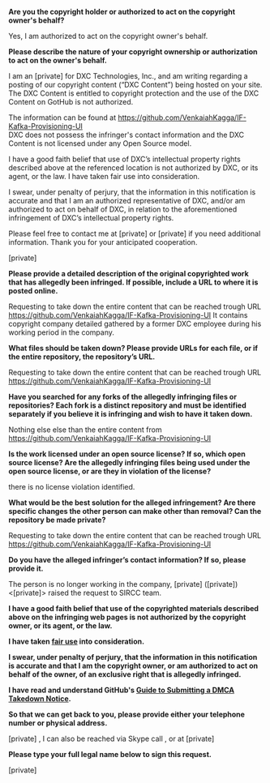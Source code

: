 **Are you the copyright holder or authorized to act on the copyright owner's behalf?**

Yes, I am authorized to act on the copyright owner's behalf.

**Please describe the nature of your copyright ownership or authorization to act on the owner's behalf.**

I am an [private] for DXC Technologies, Inc., and am writing regarding a posting of our copyright content (“DXC Content”) being hosted on your site. The DXC Content is entitled to copyright protection and the use of the DXC Content on GotHub is not authorized.

The information can be found at https://github.com/VenkaiahKagga/IF-Kafka-Provisioning-UI  
DXC does not possess the infringer's contact information and the DXC Content is not licensed under any Open Source model.

I have a good faith belief that use of DXC’s intellectual property rights described above at the referenced location is not authorized by DXC, or its agent, or the law. I have taken fair use into consideration.

I swear, under penalty of perjury, that the information in this notification is accurate and that I am an authorized representative of DXC, and/or am authorized to act on behalf of DXC, in relation to the aforementioned infringement of DXC’s intellectual property rights.

Please feel free to contact me at [private] or [private] if you need additional information. Thank you for your anticipated cooperation.

[private]

**Please provide a detailed description of the original copyrighted work that has allegedly been infringed. If possible, include a URL to where it is posted online.**

Requesting to take down the entire content that can be reached trough URL https://github.com/VenkaiahKagga/IF-Kafka-Provisioning-UI
It contains copyright company detailed gathered by a former DXC employee during his working period in the company.

**What files should be taken down? Please provide URLs for each file, or if the entire repository, the repository’s URL.**

Requesting to take down the entire content that can be reached trough URL https://github.com/VenkaiahKagga/IF-Kafka-Provisioning-UI

**Have you searched for any forks of the allegedly infringing files or repositories? Each fork is a distinct repository and must be identified separately if you believe it is infringing and wish to have it taken down.**

Nothing else else than the entire content from https://github.com/VenkaiahKagga/IF-Kafka-Provisioning-UI

**Is the work licensed under an open source license? If so, which open source license? Are the allegedly infringing files being used under the open source license, or are they in violation of the license?**

there is no license violation identified.

**What would be the best solution for the alleged infringement? Are there specific changes the other person can make other than removal? Can the repository be made private?**

Requesting to take down the entire content that can be reached trough URL https://github.com/VenkaiahKagga/IF-Kafka-Provisioning-UI

**Do you have the alleged infringer’s contact information? If so, please provide it.**

The person is no longer working in the company, [private] ([private]) <[private]> raised the request to SIRCC team.

**I have a good faith belief that use of the copyrighted materials described above on the infringing web pages is not authorized by the copyright owner, or its agent, or the law.**

**I have taken <a href="https://www.lumendatabase.org/topics/22">fair use</a> into consideration.**

**I swear, under penalty of perjury, that the information in this notification is accurate and that I am the copyright owner, or am authorized to act on behalf of the owner, of an exclusive right that is allegedly infringed.**

**I have read and understand GitHub's <a href="https://help.github.com/articles/guide-to-submitting-a-dmca-takedown-notice/">Guide to Submitting a DMCA Takedown Notice</a>.**

**So that we can get back to you, please provide either your telephone number or physical address.**

[private] , I can also be reached via Skype call , or at [private]

**Please type your full legal name below to sign this request.**

[private]
